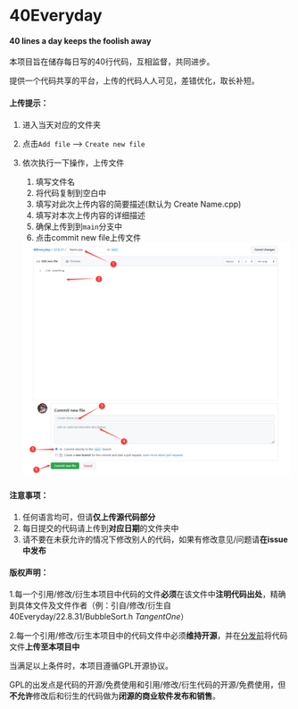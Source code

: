 # 40Everyday
#### **40 lines a day keeps the foolish away**

本项目旨在储存每日写的40行代码，互相监督，共同进步。

提供一个代码共享的平台，上传的代码人人可见，差错优化，取长补短。



#### 上传提示：

1. 进入当天对应的文件夹

2. 点击`Add file` --> `Create new file`

3. 依次执行一下操作，上传文件

   1. 填写文件名
   2. 将代码复制到空白中
   3. 填写对此次上传内容的简要描述(默认为 Create Name.cpp)
   4. 填写对本次上传内容的详细描述
   5. 确保上传到到`main`分支中
   6. 点击commit new file上传文件

   <img src="README.assets/image-20220831193525225.png" alt="image-20220831193525225" style="zoom:50%;" />



#### 注意事项：

1. 任何语言均可，但请**仅上传源代码部分**
2. 每日提交的代码请上传到**对应日期**的文件夹中
3. 请不要在未获允许的情况下修改别人的代码，如果有修改意见/问题请**在issue中发布**



#### 版权声明：

1.每一个引用/修改/衍生本项目中代码的文件**必须**在该文件中**注明代码出处**，精确到具体文件及文件作者（例：引自/修改/衍生自 40Everyday/22.8.31/BubbleSort.h  *TangentOne*）

2.每一个引用/修改/衍生本项目中的代码文件中必须**维持开源**，并在<u>分发前</u>将代码文件**上传至本项目中**

当满足以上条件时，本项目遵循GPL开源协议。

GPL的出发点是代码的开源/免费使用和引用/修改/衍生代码的开源/免费使用，但**不允许**修改后和衍生的代码做为**闭源的商业软件发布和销售**。



